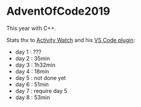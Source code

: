 # AdventOfCode2019

This year with C++.

Stats thx to [Activity Watch](https://github.com/ActivityWatch/activitywatch) and his [VS Code plugin](https://github.com/ActivityWatch/aw-watcher-vscode/):

* day 1 : ???
* day 2 : 35min
* day 3 : 1h32min
* day 4 : 18min
* day 5 : not done yet
* day 6 : 51min
* day 7 : require day 5
* day 8 : 53min
